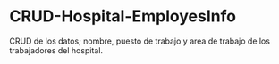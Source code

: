 # CRUD-Hospital-EmployesInfo
CRUD de los datos; nombre, puesto de trabajo y area de trabajo de los trabajadores del hospital. 
